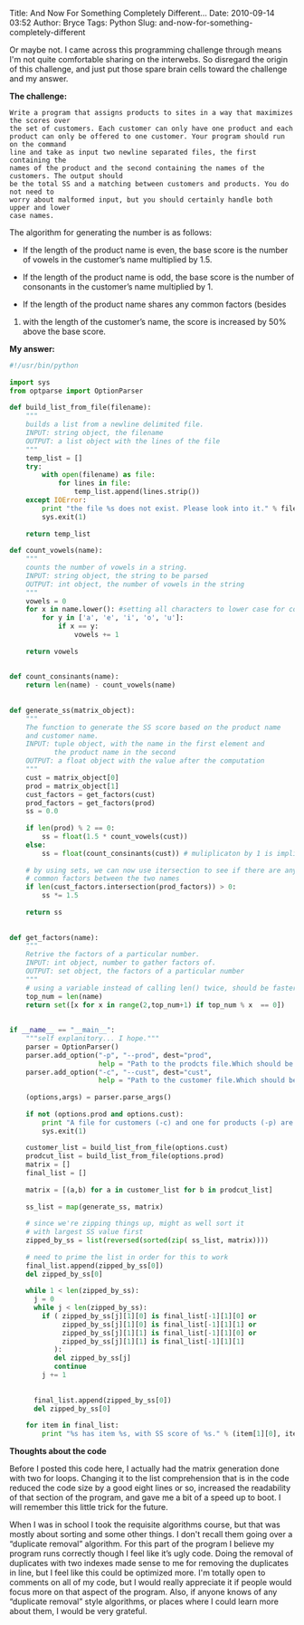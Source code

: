 Title: And Now For Something Completely Different...
Date: 2010-09-14 03:52
Author: Bryce
Tags: Python
Slug: and-now-for-something-completely-different

Or maybe not. I came across this programming challenge through means I'm
not quite comfortable sharing on the interwebs. So disregard the origin
of this challenge, and just put those spare brain cells toward the
challenge and my answer.

**The challenge:**

```
Write a program that assigns products to sites in a way that maximizes the scores over
the set of customers. Each customer can only have one product and each
product can only be offered to one customer. Your program should run on the command
line and take as input two newline separated files, the first containing the
names of the product and the second containing the names of the customers. The output should
be the total SS and a matching between customers and products. You do not need to
worry about malformed input, but you should certainly handle both upper and lower
case names.
```

The algorithm for generating the number is as follows:

- If the length of the product name is even, the base score is the
number of vowels in the customer’s name multiplied by 1.5.

- If the length of the product name is odd, the base score is the number
of consonants in the customer’s name multiplied by 1.

- If the length of the product name shares any common factors (besides
1) with the length of the customer’s name, the score is increased by 50% above the
base score.

**My answer:**

```python
#!/usr/bin/python
 
import sys
from optparse import OptionParser
 
def build_list_from_file(filename):
    """
    builds a list from a newline delimited file.
    INPUT: string object, the filename
    OUTPUT: a list object with the lines of the file
    """
    temp_list = []
    try:
        with open(filename) as file:
            for lines in file:
                temp_list.append(lines.strip())
    except IOError:
        print "the file %s does not exist. Please look into it." % filename
        sys.exit(1)
 
    return temp_list
 
def count_vowels(name):
    """
    counts the number of vowels in a string.
    INPUT: string object, the string to be parsed
    OUTPUT: int object, the number of vowels in the string
    """
    vowels = 0
    for x in name.lower(): #setting all characters to lower case for comparison
        for y in ['a', 'e', 'i', 'o', 'u']:
            if x == y:
                vowels += 1
 
    return vowels
 
 
def count_consinants(name):
    return len(name) - count_vowels(name)
 
 
def generate_ss(matrix_object):
    """
    The function to generate the SS score based on the product name
    and customer name.
    INPUT: tuple object, with the name in the first element and 
           the product name in the second
    OUTPUT: a float object with the value after the computation
    """
    cust = matrix_object[0]
    prod = matrix_object[1]
    cust_factors = get_factors(cust)
    prod_factors = get_factors(prod)
    ss = 0.0
 
    if len(prod) % 2 == 0:
        ss = float(1.5 * count_vowels(cust))
    else:
        ss = float(count_consinants(cust)) # muliplicaton by 1 is implied.
 
    # by using sets, we can now use itersection to see if there are any
    # common factors between the two names
    if len(cust_factors.intersection(prod_factors)) > 0:
        ss *= 1.5
 
    return ss
 
 
def get_factors(name):
    """
    Retrive the factors of a particular number.
    INPUT: int object, number to gather factors of.
    OUTPUT: set object, the factors of a particular number
    """
    # using a variable instead of calling len() twice, should be faster
    top_num = len(name)
    return set([x for x in range(2,top_num+1) if top_num % x  == 0])
 
 
if __name__ == "__main__":
    """self explanitory... I hope."""
    parser = OptionParser()
    parser.add_option("-p", "--prod", dest="prod",
                      help = "Path to the prodcts file.Which should be newline delimited file.")
    parser.add_option("-c", "--cust", dest="cust",
                      help = "Path to the customer file.Which should be newline delimited file.")
 
    (options,args) = parser.parse_args()
 
    if not (options.prod and options.cust):
        print "A file for customers (-c) and one for products (-p) are needed."
        sys.exit(1)
 
    customer_list = build_list_from_file(options.cust) 
    prodcut_list = build_list_from_file(options.prod)
    matrix = []
    final_list = []
 
    matrix = [(a,b) for a in customer_list for b in prodcut_list]
 
    ss_list = map(generate_ss, matrix)
 
    # since we're zipping things up, might as well sort it
    # with largest SS value first
    zipped_by_ss = list(reversed(sorted(zip( ss_list, matrix))))
 
    # need to prime the list in order for this to work
    final_list.append(zipped_by_ss[0])
    del zipped_by_ss[0]
 
    while 1 < len(zipped_by_ss):
      j = 0
      while j < len(zipped_by_ss):
        if ( zipped_by_ss[j][1][0] is final_list[-1][1][0] or
             zipped_by_ss[j][1][0] is final_list[-1][1][1] or
             zipped_by_ss[j][1][1] is final_list[-1][1][0] or
             zipped_by_ss[j][1][1] is final_list[-1][1][1]
           ):
           del zipped_by_ss[j]
           continue
        j += 1
 
 
      final_list.append(zipped_by_ss[0])
      del zipped_by_ss[0]
 
    for item in final_list:
        print "%s has item %s, with SS score of %s." % (item[1][0], item[1][1],item[0])
```

**Thoughts about the code**

Before I posted this code here, I actually had the matrix generation
done with two for loops. Changing it to the list comprehension that is
in the code reduced the code size by a good eight lines or so, increased
the readability of that section of the program, and gave me a bit of a
speed up to boot. I will remember this little trick for the future.

When I was in school I took the requisite algorithms course, but that
was mostly about sorting and some other things. I don't recall them
going over a “duplicate removal” algorithm. For this part of the program
I believe my program runs correctly though I feel like it’s ugly code.
Doing the removal of duplicates with two indexes made sense to me for
removing the duplicates in line, but I feel like this could be optimized
more. I'm totally open to comments on all of my code, but I would really
appreciate it if people would focus more on that aspect of the program.
Also, if anyone knows of any “duplicate removal” style algorithms, or
places where I could learn more about them, I would be very grateful.
